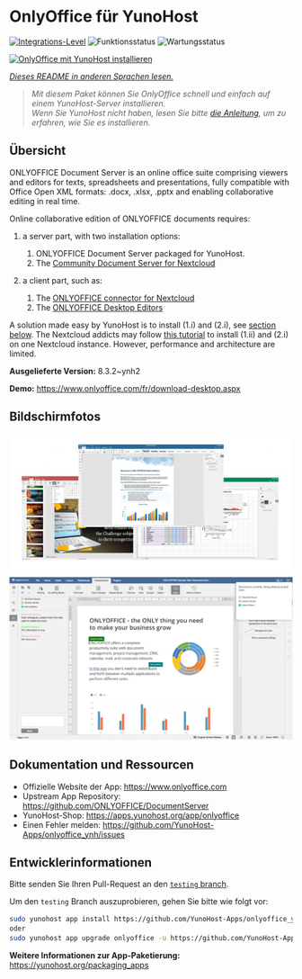 <!--
N.B.: Diese README wurde automatisch von <https://github.com/YunoHost/apps/tree/master/tools/readme_generator> generiert.
Sie darf NICHT von Hand bearbeitet werden.
-->

# OnlyOffice für YunoHost

[![Integrations-Level](https://apps.yunohost.org/badge/integration/onlyoffice)](https://ci-apps.yunohost.org/ci/apps/onlyoffice/)
![Funktionsstatus](https://apps.yunohost.org/badge/state/onlyoffice)
![Wartungsstatus](https://apps.yunohost.org/badge/maintained/onlyoffice)

[![OnlyOffice mit YunoHost installieren](https://install-app.yunohost.org/install-with-yunohost.svg)](https://install-app.yunohost.org/?app=onlyoffice)

*[Dieses README in anderen Sprachen lesen.](./ALL_README.md)*

> *Mit diesem Paket können Sie OnlyOffice schnell und einfach auf einem YunoHost-Server installieren.*  
> *Wenn Sie YunoHost nicht haben, lesen Sie bitte [die Anleitung](https://yunohost.org/install), um zu erfahren, wie Sie es installieren.*

## Übersicht

ONLYOFFICE Document Server is an online office suite comprising viewers and editors for texts, spreadsheets and presentations, fully compatible with Office Open XML formats: .docx, .xlsx, .pptx and enabling collaborative editing in real time.

Online collaborative edition of ONLYOFFICE documents requires: 
1. a server part, with two installation options:
   1. ONLYOFFICE Document Server packaged for YunoHost. 
   2. The [Community Document Server for Nextcloud](https://apps.nextcloud.com/apps/documentserver_community) 

2. a client part, such as: 
   1. The [ONLYOFFICE connector for Nextcloud](https://apps.nextcloud.com/apps/onlyoffice) 
   2. The [ONLYOFFICE Desktop Editors](https://www.onlyoffice.com/fr/download-desktop.aspx)

A solution made easy by YunoHost is to install (1.i) and (2.i), see [section below](https://github.com/YunoHost-Apps/onlyoffice_ynh/#configuration-of-onlyoffice-server). The Nextcloud addicts may follow [this tutorial](https://github.com/YunoHost-Apps/nextcloud_ynh#configure-onlyoffice-integration) to install (1.ii) and (2.i) on one Nextcloud instance. However, performance and architecture are limited.


**Ausgelieferte Version:** 8.3.2~ynh2

**Demo:** <https://www.onlyoffice.com/fr/download-desktop.aspx>

## Bildschirmfotos

![Bildschirmfotos von OnlyOffice](./doc/screenshots/01-presentation.jpg)
![Bildschirmfotos von OnlyOffice](./doc/screenshots/02-document-short.png)

## Dokumentation und Ressourcen

- Offizielle Website der App: <https://www.onlyoffice.com>
- Upstream App Repository: <https://github.com/ONLYOFFICE/DocumentServer>
- YunoHost-Shop: <https://apps.yunohost.org/app/onlyoffice>
- Einen Fehler melden: <https://github.com/YunoHost-Apps/onlyoffice_ynh/issues>

## Entwicklerinformationen

Bitte senden Sie Ihren Pull-Request an den [`testing` branch](https://github.com/YunoHost-Apps/onlyoffice_ynh/tree/testing).

Um den `testing` Branch auszuprobieren, gehen Sie bitte wie folgt vor:

```bash
sudo yunohost app install https://github.com/YunoHost-Apps/onlyoffice_ynh/tree/testing --debug
oder
sudo yunohost app upgrade onlyoffice -u https://github.com/YunoHost-Apps/onlyoffice_ynh/tree/testing --debug
```

**Weitere Informationen zur App-Paketierung:** <https://yunohost.org/packaging_apps>
